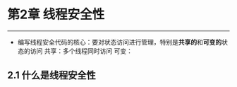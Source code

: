# 第2章 线程安全性 
---

* 编写线程安全代码的核心：要对状态访问进行管理，特别是**共享的**和**可变的**状态的访问
    共享：多个线程同时访问
    可变：                      
## 2.1 什么是线程安全性

> 